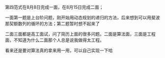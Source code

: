 第四范式在8月8日完成一面，在8月15日完成二面；

一面第一题是上台阶问题，刚开始用动态规划的递归的方法，后来想到可以用斐波那契额数列的循环的方法；第二题暂时想不起来了

二面三面都是高工面试，问了简历上面的很多问题。二面是算法面，三面是工程面，不知道为什么二面那个人总是说我做得太工程。

看来还是要对算法真的拿来用一用，可以自己实现一下哈 
